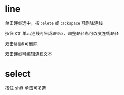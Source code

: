 # line

单击连线选中，按 `delete` 或 `backspace` 可删除连线

按住 ctrl 单击连线可生成`路径点`，调整路径点可改变连线路径

双击`路径点`可删除

双击连线可编辑连线文本

# select

按住 shift 单击可多选
